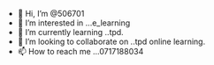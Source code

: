 - 👋 Hi, I’m @506701
- 👀 I’m interested in ...e_learning
- 🌱 I’m currently learning ..tpd.
- 💞️ I’m looking to collaborate on ..tpd online learning.
- 📫 How to reach me ...0717188034

<!---
506701/506701 is a ✨ special ✨ repository because its `README.md` (this file) appears on your GitHub profile.
You can click the Preview link to take a look at your changes.
--->
